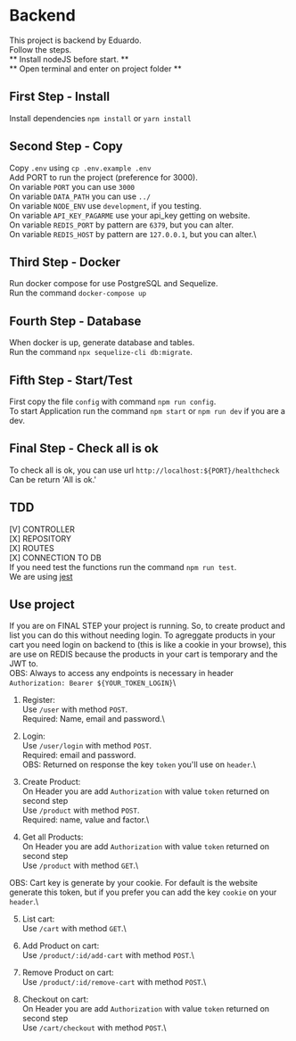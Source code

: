 # Backend
This project is backend by Eduardo.\
Follow the steps.\
** Install nodeJS before start. **\
** Open terminal and enter on project folder **

## First Step - Install
Install dependencies `npm install` or `yarn install`

## Second Step - Copy
Copy `.env` using `cp .env.example .env`\
Add PORT to run the project (preference for 3000).\
On variable `PORT` you can use `3000`\
On variable `DATA_PATH` you can use `../`\
On variable `NODE_ENV` use `development`, if you testing.\
On variable `API_KEY_PAGARME` use your api_key getting on website.\
On variable `REDIS_PORT` by pattern are `6379`, but you can alter.\
On variable `REDIS_HOST` by pattern are `127.0.0.1`, but you can alter.\

## Third Step - Docker
Run docker compose for use PostgreSQL and Sequelize.\
Run the command `docker-compose up`

## Fourth Step - Database
When docker is up, generate database and tables.\
Run the command `npx sequelize-cli db:migrate`.

## Fifth Step - Start/Test
First copy the file `config` with command `npm run config`.\
To start Application run the command `npm start` or `npm run dev` if you are a dev.

## Final Step - Check all is ok
To check all is ok, you can use url `http://localhost:${PORT}/healthcheck`\
Can be return 'All is ok.'

## TDD
[V] CONTROLLER\
[X] REPOSITORY\
[X] ROUTES\
[X] CONNECTION TO DB\
If you need test the functions run the command `npm run test`.\
We are using [jest](https://jestjs.io)

## Use project
If you are on FINAL STEP your project is running. So, to create product and list you can do this without needing login. To agreggate products in your cart you need login on backend to (this is like a cookie in your browse), this are use on REDIS because the products in your cart is temporary and the JWT to.\
OBS: Always to access any endpoints is necessary in header `Authorization: Bearer ${YOUR_TOKEN_LOGIN}`\
1) Register:\
Use `/user` with method `POST`.\
Required: Name, email and password.\

2) Login:\
Use `/user/login` with method `POST`.\
Required: email and password.\
OBS: Returned on response the key `token` you'll use on `header`.\

3) Create Product:\
On Header you are add `Authorization` with value `token` returned on second step\
Use `/product` with method `POST`.\
Required: name, value and factor.\

4) Get all Products:\
On Header you are add `Authorization` with value `token` returned on second step\
Use `/product` with method `GET`.\

OBS: Cart key is generate by your cookie. For default is the website generate this token, but if you prefer you can add the key `cookie` on your `header`.\

5) List cart:\
Use `/cart` with method `GET`.\

6) Add Product on cart:\
Use `/product/:id/add-cart` with method `POST`.\

7) Remove Product on cart:\
Use `/product/:id/remove-cart` with method `POST`.\

7) Checkout on cart:\
On Header you are add `Authorization` with value `token` returned on second step\
Use `/cart/checkout` with method `POST`.\